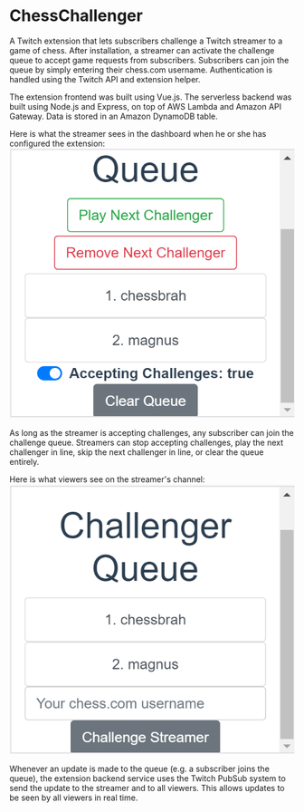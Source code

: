 # ChessChallenger

A Twitch extension that lets subscribers challenge a Twitch streamer to a game of chess. After installation, a streamer can activate the challenge queue to accept game requests from subscribers. Subscribers can join the queue by simply entering their chess.com username. Authentication is handled using the Twitch API and extension helper.

The extension frontend was built using Vue.js. The serverless backend was built using Node.js and Express, on top of AWS Lambda and Amazon API Gateway. Data is stored in an Amazon DynamoDB table.

Here is what the streamer sees in the dashboard when he or she has configured the extension:
![streamer view](https://github.com/vdhanan/ChessChallenger/blob/master/images/broadcaster_view.png "Streamer's View")

As long as the streamer is accepting challenges, any subscriber can join the challenge queue. Streamers can stop accepting challenges, play the next challenger in line, skip the next challenger in line, or clear the queue entirely.

Here is what viewers see on the streamer's channel:
![viewer view](https://github.com/vdhanan/ChessChallenger/blob/master/images/viewer_view.png "Viewers' View")

Whenever an update is made to the queue (e.g. a subscriber joins the queue), the extension backend service uses the Twitch PubSub system to send the update to the streamer and to all viewers. This allows updates to be seen by all viewers in real time.
